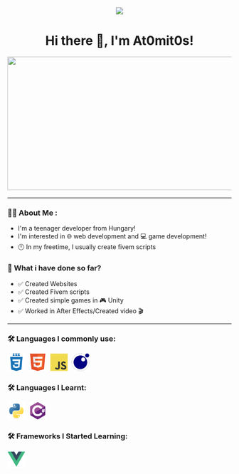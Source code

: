 <div id="header" align="center">
  <img src="https://media.giphy.com/media/13twUEuUnCrEju/giphy.gif" width="100"/>
  <h1>Hi there 👋, I'm At0mit0s!</h1>
</div>

<div align="center">
  <img src="https://media.giphy.com/media/dWesBcTLavkZuG35MI/giphy.gif" width="600" height="300"/>
</div>

---
### :man_technologist: About Me :
- I'm a teenager developer from Hungary!
- I'm interested in 🌐 web development and 💻 game development!
- 🕛 In my freetime, I usually create fivem scripts

### 💼 What i have done so far?
- ✅ Created Websites
- ✅ Created Fivem scripts 
- ✅ Created simple games in 🎮 Unity
- ✅ Worked in After Effects/Created video 🎬 

---
### :hammer_and_wrench: Languages I commonly use:
<div>
  <img src="https://github.com/devicons/devicon/blob/master/icons/css3/css3-plain-wordmark.svg"  title="CSS3" alt="CSS" width="40" height="40"/>&nbsp;
  <img src="https://github.com/devicons/devicon/blob/master/icons/html5/html5-original.svg" title="HTML5" alt="HTML" width="40" height="40"/>&nbsp;
  <img src="https://github.com/devicons/devicon/blob/master/icons/javascript/javascript-original.svg" title="JavaScript" alt="JavaScript" width="40" height="40"/>&nbsp;
  <img src="https://raw.githubusercontent.com/devicons/devicon/1119b9f84c0290e0f0b38982099a2bd027a48bf1/icons/lua/lua-original.svg" title="JavaScript" alt="JavaScript" width="40" height="40"/>&nbsp;
</div>

### :hammer_and_wrench: Languages I Learnt:
<div>
  <img src="https://raw.githubusercontent.com/devicons/devicon/1119b9f84c0290e0f0b38982099a2bd027a48bf1/icons/python/python-original.svg"  title="CSS3" alt="CSS" width="40" height="40"/>&nbsp;
  <img src="https://raw.githubusercontent.com/devicons/devicon/1119b9f84c0290e0f0b38982099a2bd027a48bf1/icons/csharp/csharp-original.svg"  title="CSS3" alt="CSS" width="40" height="40"/>&nbsp;
</div>

### :hammer_and_wrench: Frameworks I Started Learning:
<div>
  <img src="https://raw.githubusercontent.com/devicons/devicon/1119b9f84c0290e0f0b38982099a2bd027a48bf1/icons/vuejs/vuejs-original.svg"  title="CSS3" alt="CSS" width="40" height="40"/>&nbsp;
</div>
